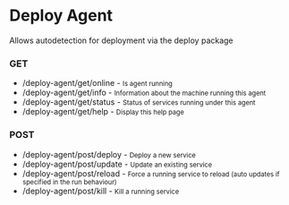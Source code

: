 # Deploy Agent
Allows autodetection for deployment via the deploy package

<h3>GET</h3>
<ul>
    <li>/deploy-agent/get/online - <small>Is agent running</small></li>
    <li>/deploy-agent/get/info - <small>Information about the machine running this agent</small></li>
    <li>/deploy-agent/get/status - <small>Status of services running under this agent</small></li>
    <li>/deploy-agent/get/help - <small>Display this help page</small></li>
</ul>
<h3>POST</h3>
<ul>
    <li>/deploy-agent/post/deploy - <small>Deploy a new service</small></li>
    <li>/deploy-agent/post/update - <small>Update an existing service</small></li>
    <li>/deploy-agent/post/reload - <small>Force a running service to reload (auto updates if specified in the run behaviour)</small></li>
    <li>/deploy-agent/post/kill - <small>Kill a running service</small></li>
</ul>